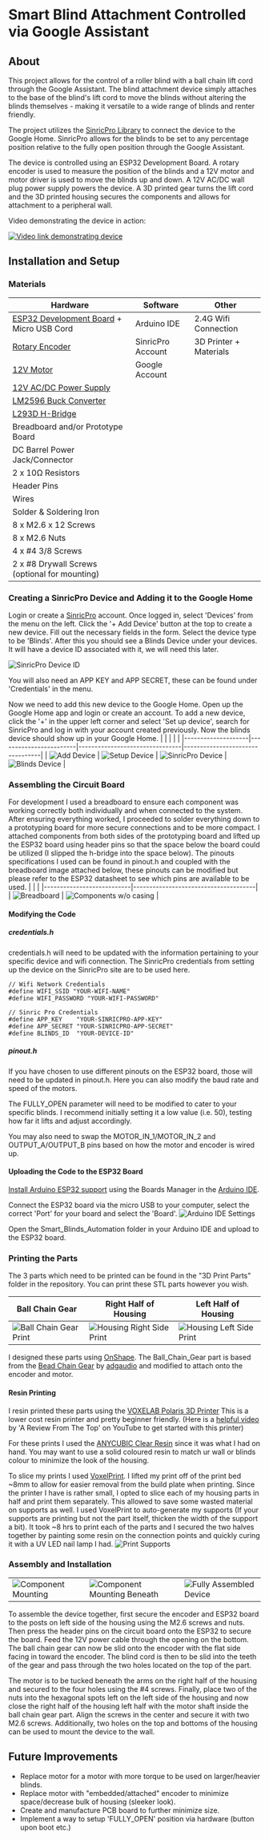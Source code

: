 # Smart Blind Attachment Controlled via Google Assistant

## About

This project allows for the control of a roller blind with a ball chain lift cord through the Google Assistant. The blind attachment device simply attaches to the base of the blind's lift cord to move the blinds without altering the blinds themselves - making it versatile to a wide range of blinds and renter friendly.

The project utilizes the [SinricPro Library](https://github.com/sinricpro/esp8266-esp32-sdk) to connect the device to the Google Home. SinricPro allows for the blinds to be set to any percentage position relative to the fully open position through the Google Assistant.

The device is controlled using an ESP32 Development Board. A rotary encoder is used to measure the position of the blinds and a 12V motor and motor driver is used to move the blinds up and down. A 12V AC/DC wall plug power supply powers the device. A 3D printed gear turns the lift cord and the 3D printed housing secures the components and allows for attachment to a peripheral wall.

Video demonstrating the device in action:

[![Video link demonstrating device](https://img.youtube.com/vi/RJqdqQGxrRk/0.jpg)](https://www.youtube.com/watch?v=RJqdqQGxrRk)

## Installation and Setup

### Materials

 Hardware | Software | Other
----------|----------|---------
 [ESP32 Development Board](https://www.amazon.ca/gp/product/B08HJYT6YV/ref=ppx_yo_dt_b_asin_title_o04_s00?ie=UTF8&psc=1) + Micro USB Cord | Arduino IDE | 2.4G Wifi Connection
 [Rotary Encoder](https://www.amazon.ca/gp/product/B07T3672VK/ref=ppx_yo_dt_b_asin_title_o01_s00?ie=UTF8&psc=1) | SinricPro Account | 3D Printer + Materials
 [12V Motor](https://www.amazon.ca/gp/product/B07MW5NH3P/ref=ppx_yo_dt_b_asin_title_o07_s00?ie=UTF8&psc=1) | Google Account |
 [12V AC/DC Power Supply](https://leeselectronic.com/en/product/14361-14361POWERSUPPLYACDCSWITCHING12V.html) |  |
 [LM2596 Buck Converter](https://www.amazon.ca/gp/product/B08Q2YKJ6Q/ref=ppx_yo_dt_b_asin_title_o04_s00?ie=UTF8&psc=1)|  |
 [L293D H-Bridge](https://leeselectronic.com/en/product/71198-h-bridge-l293d-quadruple-half-h-driver-w-diode.html)|  |
 Breadboard and/or Prototype Board|  |
 DC Barrel Power Jack/Connector |  |
 2 x 10Ω Resistors |  |
 Header Pins|  |
 Wires|  |
 Solder & Soldering Iron |  |
 8 x M2.6 x 12 Screws |  |
 8 x M2.6 Nuts |  |
 4 x #4 3/8 Screws |  |
 2 x #8 Drywall Screws (optional for mounting) |  |

### Creating a SinricPro Device and Adding it to the Google Home

Login or create a [SinricPro](https://sinric.pro) account. Once logged in, select 'Devices' from the menu on the left. Click the '+ Add Device' button at the top to create a new device. Fill out the necessary fields in the form. Select the device type to be 'Blinds'. After this you should see a Blinds Device under your devices. It will have a device ID associated with it, we will need this later.

![SinricPro Device ID](https://user-images.githubusercontent.com/43894278/129126078-c28162f5-29e9-4dc9-85ff-3fb79744b0f9.jpeg)

You will also need an APP KEY and APP SECRET, these can be found under 'Credentials' in the menu.

Now we need to add this new device to the Google Home. Open up the Google Home app and login or create an account. To add a new device, click the '+' in the upper left corner and select 'Set up device', search for SinricPro and log in with your account created previously. Now the blinds device should show up in your Google Home.
|                    |                        |                                |                                 |
|--------------------|------------------------|--------------------------------|---------------------------------|
| ![Add Device][Add] | ![Setup Device][Setup] | ![SinricPro Device][SinricPro] | ![Blinds Device][Blinds Device] |

[Add]:https://user-images.githubusercontent.com/43894278/129123121-1c7fbf13-0b3f-4c2b-bfda-c5d1e9050c8d.jpeg
[Setup]:https://user-images.githubusercontent.com/43894278/129123118-c7fe638c-03c7-4255-ad61-9228a8d68329.jpeg
[SinricPro]:https://user-images.githubusercontent.com/43894278/129123114-1d81cac8-5e72-4d91-b5ae-dbc3ea34b52b.jpeg
[Blinds Device]:https://user-images.githubusercontent.com/43894278/129123108-21d57ef4-c113-431b-aa01-f2a6fb04d991.jpeg

### Assembling the Circuit Board

For development I used a breadboard to ensure each component was working correctly both individually and when connected to the system. After ensuring everything worked, I proceeded to solder everything down to a prototyping board for more secure connections and to be more compact. I attached components from both sides of the prototyping board and lifted up the ESP32 board using header pins so that the space below the board could be utilized (I slipped the h-bridge into the space below). The pinouts specifications I used can be found in pinout.h and coupled with the breadboard image attached below, these pinouts can be modified but please refer to the ESP32 datasheet to see which pins are available to be used.
|                           |                                      |
|---------------------------|--------------------------------------|
| ![Breadboard][Breadboard] | ![Components w/o casing][Components] |

[Breadboard]:https://user-images.githubusercontent.com/43894278/129124386-88116fc0-2475-4e6f-8962-7667ef1d4fc5.jpg
[Components]:https://user-images.githubusercontent.com/43894278/129124280-c7530961-9761-438b-a6c2-8497b6fc0ed1.JPG

#### Modifying the Code

##### credentials.h

credentials.h will need to be updated with the information pertaining to your specific device and wifi connection. The SinricPro credentials from setting up the device on the SinricPro site are to be used here.

    // Wifi Network Credentials
    #define WIFI_SSID "YOUR-WIFI-NAME"
    #define WIFI_PASSWORD "YOUR-WIFI-PASSWORD"

    // Sinric Pro Credentials
    #define APP_KEY    "YOUR-SINRICPRO-APP-KEY"
    #define APP_SECRET "YOUR-SINRICPRO-APP-SECRET"
    #define BLINDS_ID  "YOUR-DEVICE-ID"

##### pinout.h

If you have chosen to use different pinouts on the ESP32 board, those will need to be updated in pinout.h. Here you can also modify the baud rate and speed of the motors.

The FULLY_OPEN parameter will need to be modified to cater to your specific blinds. I recommend initially setting it a low value (i.e. 50), testing how far it lifts and adjust accordingly.

You may also need to swap the MOTOR_IN_1/MOTOR_IN_2 and OUTPUT_A/OUTPUT_B pins based on how the motor and encoder is wired up.

#### Uploading the Code to the ESP32 Board

[Install Arduino ESP32 support](https://docs.espressif.com/projects/arduino-esp32/en/latest/installing.html#installing-using-boards-manager) using the Boards Manager in the [Arduino IDE](https://www.arduino.cc/en/software).

Connect the ESP32 board via the micro USB to your computer, select the correct 'Port' for your board and select the 'Board'.
![Arduino IDE Settings](https://user-images.githubusercontent.com/43894278/129141589-c4f9dc1b-465a-45bb-80a9-1c0332b65997.png)

Open the Smart_Blinds_Automation folder in your Arduino IDE and upload to the ESP32 board.

### Printing the Parts

The 3 parts which need to be printed can be found in the "3D Print Parts" folder in the repository. You can print these STL parts however you wish.

|             Ball Chain Gear               |               Right Half of Housing             |              Left Half of Housing             |
|-------------------------------------------|-------------------------------------------------|-----------------------------------------------|
| ![Ball Chain Gear Print][Ball Chain Gear] | ![Housing Right Side Print][Housing Right Side] | ![Housing Left Side Print][Housing Left Side] |

[Ball Chain Gear]:https://user-images.githubusercontent.com/43894278/129276851-ae819818-c09c-4f16-91a0-c309d7a51a9e.png
[Housing Right Side]:https://user-images.githubusercontent.com/43894278/129276882-c094b97b-f291-41ab-890c-8283fea8f1e8.png
[Housing Left Side]:https://user-images.githubusercontent.com/43894278/129276932-3de41852-87c2-476e-9ebe-7712eba964d2.png

I designed these parts using [OnShape](https://www.onshape.com/en/). The Ball_Chain_Gear part is based from the [Bead Chain Gear](https://www.thingiverse.com/thing:38006) by [adgaudio](https://www.thingiverse.com/adgaudio/designs) and modified to attach onto the encoder and motor.

#### Resin Printing

I resin printed these parts using the [VOXELAB Polaris 3D Printer](https://www.amazon.ca/gp/product/B08FFZG73H/ref=ppx_yo_dt_b_search_asin_title?ie=UTF8&psc=1) This is a lower cost resin printer and pretty beginner friendly. (Here is a [helpful video](https://www.youtube.com/watch?app=desktop&v=XSlofiAx4c0) by 'A Review From The Top' on YouTube to get started with this printer)

For these prints I used the [ANYCUBIC Clear Resin](https://www.amazon.ca/gp/product/B08NG67MMB/ref=ppx_yo_dt_b_asin_title_o00_s00?ie=UTF8&th=1) since it was what I had on hand. You may want to use a solid coloured resin to match ur wall or blinds colour to minimize the look of the housing.

To slice my prints I used [VoxelPrint](https://www.voxelab3dp.com/download). I lifted my print off of the print bed ~8mm to allow for easier removal from the build plate when printing. Since the printer I have is rather small, I opted to slice each of my housing parts in half and print them separately. This allowed to save some wasted material on supports as well. I used VoxelPrint to auto-generate my supports (If your supports are printing but not the part itself, thicken the width of the support a bit). It took ~8 hrs to print each of the parts and I secured the two halves together by painting some resin on the connection points and quickly curing it with a UV LED nail lamp I had. ![Print Supports](https://user-images.githubusercontent.com/43894278/129143841-1812a647-f46b-4983-8997-21a7aea3984d.png)

### Assembly and Installation

|                                           |                                                           |                                                   |
|-------------------------------------------|-----------------------------------------------------------|---------------------------------------------------|
| ![Component Mounting][Component Mounting] | ![Component Mounting Beneath][Component Mounting Beneath] | ![Fully Assembled Device][Fully Assembled Device] |

[Component Mounting]:https://user-images.githubusercontent.com/43894278/129278276-876c11e0-9c07-4530-933e-0890ee077a50.JPG
[Component Mounting Beneath]:https://user-images.githubusercontent.com/43894278/129278286-e5b35b19-2e36-4f46-9218-ef14dd44472c.JPG
[Fully Assembled Device]:https://user-images.githubusercontent.com/43894278/129279991-e84d9d57-5636-4897-bd64-bbba73b362a9.jpeg


To assemble the device together, first secure the encoder and ESP32 board to the posts on left side of the housing using the M2.6 screws and nuts. Then press the header pins on the circuit board onto the ESP32 to secure the board. Feed the 12V power cable through the opening on the bottom. The ball chain gear can now be slid onto the encoder with the flat side facing in toward the encoder. The blind cord is then to be slid into the teeth of the gear and pass through the two holes located on the top of the part.

The motor is to be tucked beneath the arms on the right half of the housing and secured to the four holes using the #4 screws. Finally, place two of the nuts into the hexagonal spots left on the left side of the housing and now close the right half of the housing left half with the motor shaft inside the ball chain gear part. Align the screws in the center and secure it with two M2.6 screws. Additionally, two holes on the top and bottoms of the housing can be used to mount the device to the wall.

## Future Improvements

* Replace motor for a motor with more torque to be used on larger/heavier blinds.
* Replace motor with "embedded/attached" encoder to minimize space/decrease bulk of housing (sleeker look).
* Create and manufacture PCB board to further minimize size.
* Implement a way to setup 'FULLY_OPEN' position via hardware (button upon boot etc.)
